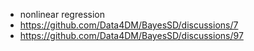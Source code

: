 - nonlinear regression
- https://github.com/Data4DM/BayesSD/discussions/7
- https://github.com/Data4DM/BayesSD/discussions/97